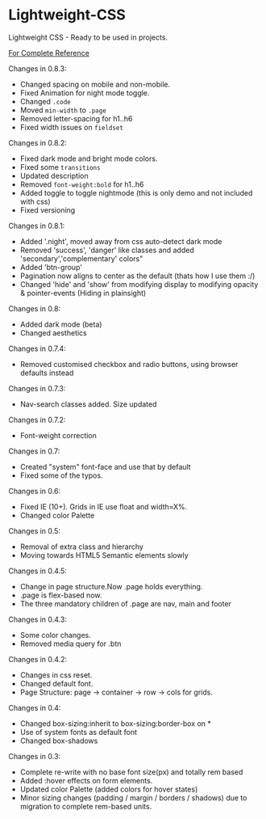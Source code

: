 # Lightweight-CSS
Lightweight CSS - Ready to be used in projects.

[For Complete Reference](https://ikevinshah.github.io/lightweight-css/dist/)

Changes in 0.8.3:
* Changed spacing on mobile and non-mobile.
* Fixed Animation for night mode toggle.
* Changed `.code`
* Moved `min-width` to `.page`
* Removed letter-spacing for h1..h6
* Fixed width issues on `fieldset`

Changes in 0.8.2: 
* Fixed dark mode and bright mode colors.
* Fixed some `transitions`
* Updated description
* Removed `font-weight:bold` for h1..h6
* Added toggle to toggle nightmode (this is only demo and not included with css)
* Fixed versioning

Changes in 0.8.1: 
* Added '.night', moved away from css auto-detect dark mode
* Removed 'success', 'danger' like classes and added 'secondary','complementary' colors"
* Added 'btn-group'
* Pagination now aligns to center as the default (thats how I use them :/)
* Changed 'hide' and 'show' from modifying display to modifying opacity & pointer-events (Hiding in plainsight)

Changes in 0.8: 
* Added dark mode (beta)
* Changed aesthetics

Changes in 0.7.4: 
* Removed customised checkbox and radio buttons, using browser defaults instead

Changes in 0.7.3: 
* Nav-search classes added. Size updated

Changes in 0.7.2: 
* Font-weight correction

Changes in 0.7: 
* Created "system" font-face and use that by default
* Fixed some of the typos.

Changes in 0.6: 
* Fixed IE (10+). Grids in IE use float and width=X%.
* Changed color Palette

Changes in 0.5: 
* Removal of extra class and hierarchy
* Moving towards HTML5 Semantic elements slowly

Changes in 0.4.5: 
* Change in page structure.Now .page holds everything.
* .page is flex-based now.
*  The three mandatory children of .page are nav, main and footer

Changes in 0.4.3: 
* Some color changes.
* Removed media query for .btn

Changes in 0.4.2: 
* Changes in css reset.
* Changed default font.
* Page Structure: page -> container -> row -> cols for grids. 

Changes in 0.4: 
* Changed box-sizing:inherit to box-sizing:border-box on *
* Use of system fonts as default font
* Changed box-shadows

Changes in 0.3:

* Complete re-write with no base font size(px) and totally rem based
* Added :hover effects on form elements.
* Updated color Palette (added colors for hover states)
* Minor sizing changes (padding / margin / borders / shadows) due to migration to complete rem-based units.
